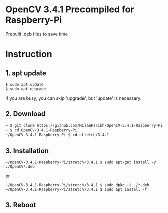 # OpenCV 3.4.1 Precompiled for Raspberry-Pi
Prebuilt .deb files to save time 

# Instruction

## 1. apt update
```
$ sudo apt update
$ sudo apt upgrade
```
If you are busy, you can skip 'upgrade', but 'update' is necessary.

## 2. Download
```bash
~ $ git clone https://github.com/MilanParikh/OpenCV-3.4.1-Raspberry-Pi.git
~ $ cd OpenCV-3.4.1-Raspberry-Pi
~/OpenCV-3.4.1-Raspberry-Pi $ cd stretch/3.4.1
```
## 3. Installation
```
~/OpenCV-3.4.1-Raspberry-Pi/stretch/3.4.1 $ sudo apt-get install -y ./OpenCV*.deb
```
or
```
~/OpenCV-3.4.1-Raspberry-Pi/stretch/3.4.1 $ sudo dpkg -i ./*.deb
~/OpenCV-3.4.1-Raspberry-Pi/stretch/3.4.1 $ sudo apt install -f
```

## 3. Reboot
